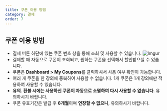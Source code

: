 ```yaml
---
title: 쿠폰 이용 방법
category: 결제
order: 7
---
```


## 쿠폰 이용 방법

- 결제 버튼 하단에 있는 쿠폰 번호 창을 통해 조회 및 사용할 수 있습니다.
  ![Imgur](https://i.ibb.co/rbBHpHK/0.png)
- 결제할 때 자동으로 쿠폰이 조회되고, 원하는 쿠폰을 선택해서 할인받으실 수 있습니다.
- 쿠폰은 **Dashboard > My Coupons**를 클릭하셔서 사용 여부 확인이 가능합니다.
- 여러 개 쿠폰을 한 강의에 중복하여 사용할 수 없습니다. 1개 쿠폰은 1개 강의에만 적용하여 사용할 수 있습니다. 
- **유의**. **환불 시에는 사용하신 쿠폰이 자동으로 소멸하여 다시 사용할 수 없습니다**. 유의하시기 바랍니다.
- 쿠폰 유효기간은 발급 후 **6개월**이며 **연장할 수 없으니**, 유의하시기 바랍니다.
